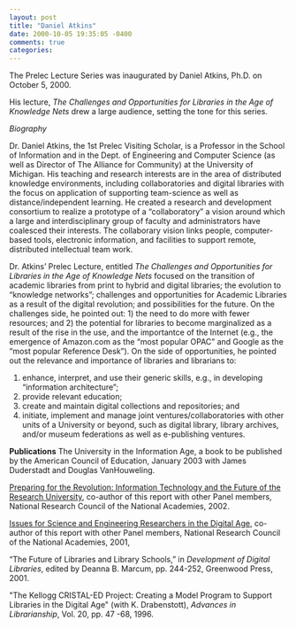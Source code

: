 ```yaml
---
layout: post
title: "Daniel Atkins"
date: 2000-10-05 19:35:05 -0400
comments: true
categories: 
---
```

The Prelec Lecture Series was inaugurated by Daniel Atkins, Ph.D. on October 5, 2000.

His lecture, *The Challenges and Opportunities for Libraries in the Age of Knowledge Nets* drew a large audience, setting the tone for this series.

*Biography*
 
Dr. Daniel Atkins, the 1st Prelec Visiting Scholar, is a Professor in the School of Information and in the Dept. of Engineering and Computer Science (as well as Director of The Alliance for Community) at the University of Michigan. His teaching and research interests are in the area of distributed knowledge environments, including collaboratories and digital libraries with the focus on application of supporting team-science as well as distance/independent learning. He created a research and development consortium to realize a prototype of a “collaboratory” a vision around which a large and interdisciplinary group of faculty and administrators have coalesced their interests. The collaborary vision links people, computer-based tools, electronic information, and facilities to support remote, distributed intellectual team work.

Dr. Atkins’ Prelec Lecture, entitled *The Challenges and Opportunities for Libraries in the Age of Knowledge Nets* focused on the transition of academic libraries from print to hybrid and digital libraries; the evolution to “knowledge networks”; challenges and opportunities for Academic Libraries as a result of the digital revolution; and possibilities for the future. On the challenges side, he pointed out: 1) the need to do more with fewer resources; and 2) the potential for libraries to become marginalized as a result of the rise in the use, and the importantce of the Internet (e.g., the emergence of Amazon.com as the “most popular OPAC” and Google as the “most popular Reference Desk”). On the side of opportunities, he pointed out the relevance and importance of libraries and librarians to:

1.  enhance, interpret, and use their generic skills, e.g., in developing “information architecture”;
2. provide relevant education; 
3. create and maintain digital collections and repositories; and
4. initiate, implement and manage joint ventures/collaboratories with other units of a University or beyond, such as digital library, library archives, and/or museum federations as well as e-publishing ventures.

**Publications**
The University in the Information Age, a book to be published by the American Council
of Education, January 2003 with James Duderstadt and Douglas VanHouweling.
 
[Preparing for the Revolution: Information Technology and the Future of the Research University](http://www.nap.edu/catalog/10545.html), co-author of this report with other Panel members, National Research Council
of the National Academies, 2002. 
 
[Issues for Science and Engineering Researchers in the Digital Age](http://www.nap.edu/catalog/10100.html), co-author of this
report with other Panel members, National Research Council of the National Academies, 2001, 
 
“The Future of Libraries and Library Schools,” in *Development of Digital Libraries*, edited by Deanna B. Marcum, pp. 244-252, Greenwood Press, 2001.
 
"The Kellogg CRISTAL-ED Project: Creating a Model Program to Support Libraries in the Digital Age" (with K. Drabenstott), *Advances in Librarianship*, Vol. 20, pp. 47 -68,
1996.